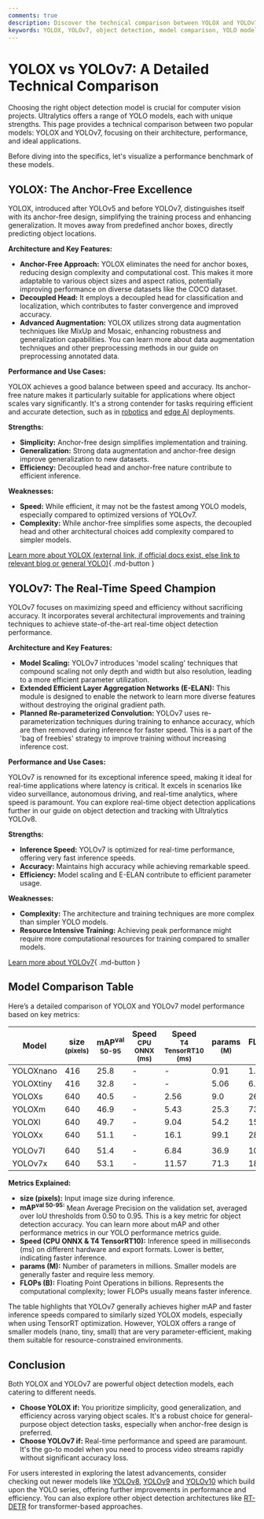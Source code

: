 ```yaml
---
comments: true
description: Discover the technical comparison between YOLOX and YOLOv7, exploring their architectures, performance benchmarks, and best use cases in object detection.
keywords: YOLOX, YOLOv7, object detection, model comparison, YOLO models, anchor-free YOLOX, real-time YOLOv7, machine learning, computer vision, model benchmarking
---
```


# YOLOX vs YOLOv7: A Detailed Technical Comparison

Choosing the right object detection model is crucial for computer vision projects. Ultralytics offers a range of YOLO models, each with unique strengths. This page provides a technical comparison between two popular models: YOLOX and YOLOv7, focusing on their architecture, performance, and ideal applications.

Before diving into the specifics, let's visualize a performance benchmark of these models.

<script async src="https://cdn.jsdelivr.net/npm/chart.js@3.9.1/dist/chart.min.js"></script>
<script defer src="../../javascript/benchmark.js"></script>

<canvas id="modelComparisonChart" width="1024" height="400" active-models='["YOLOX", "YOLOv7"]'></canvas>

## YOLOX: The Anchor-Free Excellence

YOLOX, introduced after YOLOv5 and before YOLOv7, distinguishes itself with its anchor-free design, simplifying the training process and enhancing generalization. It moves away from predefined anchor boxes, directly predicting object locations.

**Architecture and Key Features:**

- **Anchor-Free Approach:** YOLOX eliminates the need for anchor boxes, reducing design complexity and computational cost. This makes it more adaptable to various object sizes and aspect ratios, potentially improving performance on diverse datasets like the COCO dataset.
- **Decoupled Head:** It employs a decoupled head for classification and localization, which contributes to faster convergence and improved accuracy.
- **Advanced Augmentation:** YOLOX utilizes strong data augmentation techniques like MixUp and Mosaic, enhancing robustness and generalization capabilities. You can learn more about data augmentation techniques and other preprocessing methods in our guide on preprocessing annotated data.

**Performance and Use Cases:**

YOLOX achieves a good balance between speed and accuracy. Its anchor-free nature makes it particularly suitable for applications where object scales vary significantly. It's a strong contender for tasks requiring efficient and accurate detection, such as in [robotics](https://www.ultralytics.com/glossary/robotics) and [edge AI](https://www.ultralytics.com/glossary/edge-ai) deployments.

**Strengths:**

- **Simplicity:** Anchor-free design simplifies implementation and training.
- **Generalization:** Strong data augmentation and anchor-free design improve generalization to new datasets.
- **Efficiency:** Decoupled head and anchor-free nature contribute to efficient inference.

**Weaknesses:**

- **Speed:** While efficient, it may not be the fastest among YOLO models, especially compared to optimized versions of YOLOv7.
- **Complexity:** While anchor-free simplifies some aspects, the decoupled head and other architectural choices add complexity compared to simpler models.

[Learn more about YOLOX (external link, if official docs exist, else link to relevant blog or general YOLO)](https://github.com/Megvii-BaseDetection/YOLOX){ .md-button }

## YOLOv7: The Real-Time Speed Champion

YOLOv7 focuses on maximizing speed and efficiency without sacrificing accuracy. It incorporates several architectural improvements and training techniques to achieve state-of-the-art real-time object detection performance.

**Architecture and Key Features:**

- **Model Scaling:** YOLOv7 introduces 'model scaling' techniques that compound scaling not only depth and width but also resolution, leading to a more efficient parameter utilization.
- **Extended Efficient Layer Aggregation Networks (E-ELAN):** This module is designed to enable the network to learn more diverse features without destroying the original gradient path.
- **Planned Re-parameterized Convolution:** YOLOv7 uses re-parameterization techniques during training to enhance accuracy, which are then removed during inference for faster speed. This is a part of the 'bag of freebies' strategy to improve training without increasing inference cost.

**Performance and Use Cases:**

YOLOv7 is renowned for its exceptional inference speed, making it ideal for real-time applications where latency is critical. It excels in scenarios like video surveillance, autonomous driving, and real-time analytics, where speed is paramount. You can explore real-time object detection applications further in our guide on object detection and tracking with Ultralytics YOLOv8.

**Strengths:**

- **Inference Speed:** YOLOv7 is optimized for real-time performance, offering very fast inference speeds.
- **Accuracy:** Maintains high accuracy while achieving remarkable speed.
- **Efficiency:** Model scaling and E-ELAN contribute to efficient parameter usage.

**Weaknesses:**

- **Complexity:** The architecture and training techniques are more complex than simpler YOLO models.
- **Resource Intensive Training:** Achieving peak performance might require more computational resources for training compared to smaller models.

[Learn more about YOLOv7](https://docs.ultralytics.com/models/yolov7/){ .md-button }

## Model Comparison Table

Here’s a detailed comparison of YOLOX and YOLOv7 model performance based on key metrics:

| Model     | size<br><sup>(pixels) | mAP<sup>val<br>50-95 | Speed<br><sup>CPU ONNX<br>(ms) | Speed<br><sup>T4 TensorRT10<br>(ms) | params<br><sup>(M) | FLOPs<br><sup>(B) |
| --------- | --------------------- | -------------------- | ------------------------------ | ----------------------------------- | ------------------ | ----------------- |
| YOLOXnano | 416                   | 25.8                 | -                              | -                                   | 0.91               | 1.08              |
| YOLOXtiny | 416                   | 32.8                 | -                              | -                                   | 5.06               | 6.45              |
| YOLOXs    | 640                   | 40.5                 | -                              | 2.56                                | 9.0                | 26.8              |
| YOLOXm    | 640                   | 46.9                 | -                              | 5.43                                | 25.3               | 73.8              |
| YOLOXl    | 640                   | 49.7                 | -                              | 9.04                                | 54.2               | 155.6             |
| YOLOXx    | 640                   | 51.1                 | -                              | 16.1                                | 99.1               | 281.9             |
|           |                       |                      |                                |                                     |                    |                   |
| YOLOv7l   | 640                   | 51.4                 | -                              | 6.84                                | 36.9               | 104.7             |
| YOLOv7x   | 640                   | 53.1                 | -                              | 11.57                               | 71.3               | 189.9             |

**Metrics Explained:**

- **size (pixels):** Input image size during inference.
- **mAP<sup>val 50-95:** Mean Average Precision on the validation set, averaged over IoU thresholds from 0.50 to 0.95. This is a key metric for object detection accuracy. You can learn more about mAP and other performance metrics in our YOLO performance metrics guide.
- **Speed (CPU ONNX & T4 TensorRT10):** Inference speed in milliseconds (ms) on different hardware and export formats. Lower is better, indicating faster inference.
- **params (M):** Number of parameters in millions. Smaller models are generally faster and require less memory.
- **FLOPs (B):** Floating Point Operations in billions. Represents the computational complexity; lower FLOPs usually means faster inference.

The table highlights that YOLOv7 generally achieves higher mAP and faster inference speeds compared to similarly sized YOLOX models, especially when using TensorRT optimization. However, YOLOX offers a range of smaller models (nano, tiny, small) that are very parameter-efficient, making them suitable for resource-constrained environments.

## Conclusion

Both YOLOX and YOLOv7 are powerful object detection models, each catering to different needs.

- **Choose YOLOX if:** You prioritize simplicity, good generalization, and efficiency across varying object scales. It's a robust choice for general-purpose object detection tasks, especially when anchor-free design is preferred.
- **Choose YOLOv7 if:** Real-time performance and speed are paramount. It's the go-to model when you need to process video streams rapidly without significant accuracy loss.

For users interested in exploring the latest advancements, consider checking out newer models like [YOLOv8](https://docs.ultralytics.com/models/yolov8/), [YOLOv9](https://docs.ultralytics.com/models/yolov9/) and [YOLOv10](https://docs.ultralytics.com/models/yolov10/) which build upon the YOLO series, offering further improvements in performance and efficiency. You can also explore other object detection architectures like [RT-DETR](https://docs.ultralytics.com/models/rtdetr/) for transformer-based approaches.